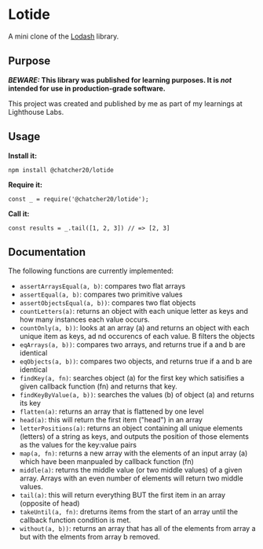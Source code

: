 # Lotide

A mini clone of the [Lodash](https://lodash.com) library.

## Purpose

**_BEWARE:_ This library was published for learning purposes. It is _not_ intended for use in production-grade software.**

This project was created and published by me as part of my learnings at Lighthouse Labs. 

## Usage

**Install it:**

`npm install @chatcher20/lotide`

**Require it:**

`const _ = require('@chatcher20/lotide');`

**Call it:**

`const results = _.tail([1, 2, 3]) // => [2, 3]`

## Documentation

The following functions are currently implemented:

* `assertArraysEqual(a, b)`: compares two flat arrays
* `assertEqual(a, b)`: compares two primitive values
* `assertObjectsEqual(a, b))`: compares two flat objects
* `countLetters(a)`: returns an object with each unique letter as keys and how many instances each value occurs.
* `countOnly(a, b))`: looks at an array (a) and returns an object with each unique item as keys, ad nd occurencs of each value. B filters the objects
* `eqArrays(a, b))`: compares two arrays, and returns true if a and b are identical
* `eqObjects(a, b))`: compares two objects, and returns true if a and b are identical
* `findKey(a, fn)`: searches object (a) for the first key which satisifies a given callback function (fn) and returns that key.
* `findKeyByValue(a, b))`: searches the values (b) of object (a) and returns its key
* `flatten(a)`: returns an array that is flattened by one level
* `head(a)`: this will return the first item ("head") in an array
* `letterPositions(a)`: returns an object containing all unique elements (letters) of a string as keys, and outputs the position of those elements as the values for the key:value pairs
* `map(a, fn)`: returns a new array with the elements of an input array (a) which have been manpualed by callback function (fn)
* `middle(a)`: returns the middle value (or two middle values) of a given array. Arrays with an even number of elements will return two middle values.
* `tail(a)`: this will return everything BUT the first item in an array (opposite of head)
* `takeUntil(a, fn)`: dreturns items from the start of an array until the callback function condition is met.
* `without(a, b))`: returns an array that has all of the elements from array a but with the elments from array b removed.